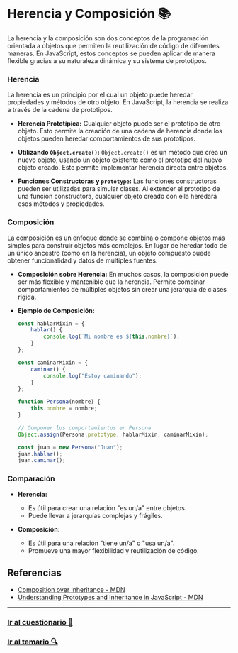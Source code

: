 # Herencia y Composición 📚

La herencia y la composición son dos conceptos de la programación orientada a objetos que permiten la reutilización de código de diferentes maneras. En JavaScript, estos conceptos se pueden aplicar de manera flexible gracias a su naturaleza dinámica y su sistema de prototipos.

### Herencia

La herencia es un principio por el cual un objeto puede heredar propiedades y métodos de otro objeto. En JavaScript, la herencia se realiza a través de la cadena de prototipos.

- **Herencia Prototípica:**
  Cualquier objeto puede ser el prototipo de otro objeto. Esto permite la creación de una cadena de herencia donde los objetos pueden heredar comportamientos de sus prototipos.

- **Utilizando `Object.create()`:**
  `Object.create()` es un método que crea un nuevo objeto, usando un objeto existente como el prototipo del nuevo objeto creado. Esto permite implementar herencia directa entre objetos.

- **Funciones Constructoras y `prototype`:**
  Las funciones constructoras pueden ser utilizadas para simular clases. Al extender el prototipo de una función constructora, cualquier objeto creado con ella heredará esos métodos y propiedades.

### Composición

La composición es un enfoque donde se combina o compone objetos más simples para construir objetos más complejos. En lugar de heredar todo de un único ancestro (como en la herencia), un objeto compuesto puede obtener funcionalidad y datos de múltiples fuentes.

- **Composición sobre Herencia:**
  En muchos casos, la composición puede ser más flexible y mantenible que la herencia. Permite combinar comportamientos de múltiples objetos sin crear una jerarquía de clases rígida.

- **Ejemplo de Composición:**
  ```javascript
  const hablarMixin = {
      hablar() {
          console.log(`Mi nombre es ${this.nombre}`);
      }
  };

  const caminarMixin = {
      caminar() {
          console.log("Estoy caminando");
      }
  };

  function Persona(nombre) {
      this.nombre = nombre;
  }

  // Componer los comportamientos en Persona
  Object.assign(Persona.prototype, hablarMixin, caminarMixin);

  const juan = new Persona("Juan");
  juan.hablar();
  juan.caminar();
  ```

### Comparación

- **Herencia:**
  - Es útil para crear una relación "es un/a" entre objetos.
  - Puede llevar a jerarquías complejas y frágiles.

- **Composición:**
  - Es útil para una relación "tiene un/a" o "usa un/a".
  - Promueve una mayor flexibilidad y reutilización de código.

## Referencias

- [Composition over inheritance - MDN](https://developer.mozilla.org/en-US/docs/Web/JavaScript/Inheritance_and_the_prototype_chain#Composition_over_inheritance)
- [Understanding Prototypes and Inheritance in JavaScript - MDN](https://developer.mozilla.org/en-US/docs/Learn/JavaScript/Objects/Inheritance)

---

### [Ir al cuestionario 📝](../../cuestionarios/06-objetos/herencia-y-composicion.md)

### [Ir al temario 🔍](../../readme.md)